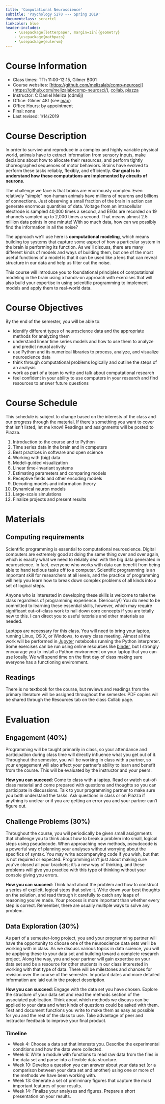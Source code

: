 ```yaml
---
title: 'Computational Neuroscience'
subtitle: 'Psychology 5270 --- Spring 2019'
documentclass: scrartcl
linkcolor: blue
header-includes:
    - \usepackage[letterpaper, margin=1in]{geometry}
    - \usepackage{mathpazo}
    - \usepackage{eulervm}
---
```



# Course Information

 - Class times: TTh 11:00-12:15, Gilmer B001
 - Course websites: [https://github.com/melizalab/comp-neurosci](https://github.com/melizalab/comp-neurosci/), [collab](https://collab.its.virginia.edu/portal/site/e996a92a-131b-4df4-881c-8192f5452e1e), [piazza](https://piazza.com/class/jqu2sq9yyau7l)
 - Instructor: C Daniel Meliza (cdm8j)
 - Office: Gilmer 481 (see [map](http://faculty.virginia.edu/dmeliza/gilmer_map/))
 - Office Hours:  by appointment
 - Final: none
 - Last revised:  1/14/2019

# Course Description

In order to survive and reproduce in a complex and highly variable physical
world, animals have to extract information from sensory inputs, make decisions
about how to allocate their resources, and perform tightly choreographed
sequences of motor behaviors. Brains have evolved to perform these tasks
reliably, flexibly, and efficiently. **Our goal is to understand how these
computations are implemented by circuits of neurons**.

The challenge we face is that brains are enormously complex. Even relatively
"simple" non-human animals have millions of neurons and billions of connections.
Just observing a small fraction of the brain in action can generate enormous
quantities of data. Voltage from an intracellular electrode is sampled 40,000
times a second, and EEGs are recorded on 19 channels sampled up to 2,000 times a
second. That means almost 2.5 million data points in one minute! With so much
data, how can we possibly find the information in all the noise?

The approach we'll use here is **computational modeling**, which means building
toy systems that capture some aspect of how a particular system in the brain is
performing its function. As we'll discuss, there are many different kinds of
models and ways of building them, but one of the most useful functions of a
model is that it can be used like a lens that can reveal structure in our data
and help us filter out the noise.

This course will introduce you to foundational principles of computational
modeling in the brain using a hands-on approach with exercises that will also
build your expertise in using scientific programming to implement models and
apply them to real-world data.

# Course Objectives

By the end of the semester, you will be able to:

- identify different types of neuroscience data and the appropriate methods for analyzing them
- understand linear time series models and how to use them to analyze and predict neural activity
- use Python and its numerical libraries to process, analyze, and visualize neuroscience data
- think through computational problems logically and outline the steps of an analysis
- work as part of a team to write and talk about computational research
- feel confident in your ability to use computers in your research and find resources to answer future questions

# Course Schedule

This schedule is subject to change based on the interests of the class and our progress through the material. If there's something you want to cover that isn't listed, let me know! Readings and assignments will be posted to Piazza.

1. Introduction to the course and to Python
2. Time series data in the brain and in computers
3. Best practices in software and open science
4. Working with (big) data
5. Model-guided visualization
6. Linear time-invariant systems
7. Estimating parameters and comparing models
7. Receptive fields and other encoding models
8. Decoding models and information theory
9. Dynamical neuron models
11. Large-scale simulations
12. Finalize projects and present results

# Materials

## Computing requirements

Scientific programming is essential to computational neuroscience. Digital computers are extremely good at doing the same thing over and over again, which is exactly what we need to reliably deal with the big data generated in neuroscience. In fact, everyone who works with data can benefit from being able to hand tedious tasks off to a computer. Scientific programming is an important skill for researchers at all levels, and the practice of programming will help you learn how to break down complex problems of all kinds into a set of logical steps.

Anyone who is interested in developing these skills is welcome to take the class regardless of programming experience. (Seriously!) You do need to be committed to learning these essential skills, however, which may require significant out-of-class work to nail down core concepts if you are totally new to this. I can direct you to useful tutorials and other materials as needed.

Laptops are necessary for this class. You will need to bring your laptop, running Linux, OS X, or Windows, to every class meeting. Almost all the work will be performed in [Jupyter](https://jupyter.org) notebooks running the Python interpreter. Some exercises can be run using online resources like [binder](https://mybinder.org), but I strongly encourage you to install a Python environment on your laptop that you can use locally. We will spend time on the first day of class making sure everyone has a functioning environment.

## Readings

There is no textbook for the course, but reviews and readings from the primary literature will be assigned throughout the semester. PDF copies will be shared through the Resources tab on the class Collab page.

# Evaluation

## Engagement (40%)

Programming will be taught primarily in class, so your attendance and participation during class time will directly influence what you get out of it. Throughout the semester, you will be working in class with a partner, so your engagement will also affect your partner’s ability to learn and benefit from the course. This will be evaluated by the instructor and your peers.

**How you can succeed**: Come to class with a laptop. Read or watch out-of-class material and come prepared with questions and thoughts so you can participate in discussions. Talk to your programming partner to make sure you both understand the tasks. Ask questions in class or on Piazza if anything is unclear or if you are getting an error you and your partner can’t figure out.

## Challenge Problems (30%)

Throughout the course, you will periodically be given small assignments that challenge you to think about how to break a problem into small, logical steps using pseudocode. When approaching new methods, pseudocode is a powerful way of planning your analyses without worrying about the specifics of syntax. You may write accompanying code if you wish, but that is not required or expected. Programming isn’t just about making sure you’ve closed all your brackets; it’s a new way of thinking, and these problems will give you practice with this type of thinking without your console giving you errors.

**How you can succeed**: Think hard about the problem and how to construct a series of explicit, logical steps that solve it. Write down your best thoughts on the solution, and read through it carefully to catch any leaps of reasoning you’ve made. Your process is more important than whether every step is correct. Remember, there are usually multiple ways to solve any problem.

## Data Exploration (30%)

As part of a semester-long project, you and your programming partner will have the opportunity to choose one of the neuroscience data sets we’ll be working with in class. As we discuss various topics in data science, you will be applying these to your data set and building toward a complete research project. Along the way, you and your partner will gain expertise on your data set and be a resource for other students in our class interested in working with that type of data. There will be milestones and chances for revision over the course of the semester. Important dates and more detailed information are laid out in the project description.

**How you can succeed**: Engage with the data set you have chosen. Explore the structure of your data set and read the methods section of the associated publication. Think about which methods we discuss can be applied to your data and what kinds of questions could be asked with them. Test and document functions you write to make them as easy as possible for you and the rest of the class to use. Take advantage of peer and instructor feedback to improve your final product.

### Timeline

- Week 4: Choose a data set that interests you. Describe the experimental conditions and how the data were collected.
- Week 6: Write a module with functions to read raw data from the files in the data set and parse into a flexible data structure.
- Week 10: Develop a question you can answer about your data set (or a comparison between your data set and another) using one or more of the methods we have been working with.
- Week 13: Generate a set of preliminary figures that capture the most important features of your results.
- Week 14: Finalize your analyses and figures. Prepare a short presentation on your results.
